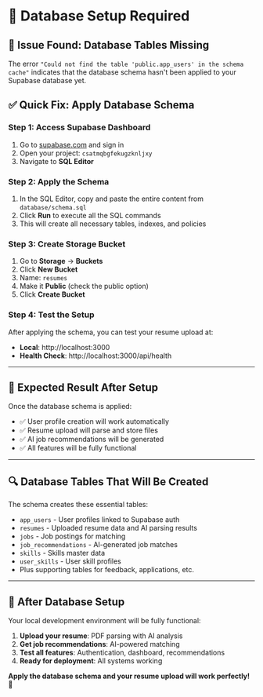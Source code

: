 # 🔧 Database Setup Required

## 🚨 **Issue Found**: Database Tables Missing

The error `"Could not find the table 'public.app_users' in the schema cache"` indicates that the database schema hasn't been applied to your Supabase database yet.

## ✅ **Quick Fix: Apply Database Schema**

### **Step 1: Access Supabase Dashboard**
1. Go to [supabase.com](https://supabase.com) and sign in
2. Open your project: `csatmqbgfekugzknljxy`
3. Navigate to **SQL Editor**

### **Step 2: Apply the Schema**
1. In the SQL Editor, copy and paste the entire content from `database/schema.sql`
2. Click **Run** to execute all the SQL commands
3. This will create all necessary tables, indexes, and policies

### **Step 3: Create Storage Bucket**
1. Go to **Storage** → **Buckets**
2. Click **New Bucket**
3. Name: `resumes`
4. Make it **Public** (check the public option)
5. Click **Create Bucket**

### **Step 4: Test the Setup**
After applying the schema, you can test your resume upload at:
- **Local**: http://localhost:3000
- **Health Check**: http://localhost:3000/api/health

---

## 🎯 **Expected Result After Setup**

Once the database schema is applied:
- ✅ User profile creation will work automatically
- ✅ Resume upload will parse and store files 
- ✅ AI job recommendations will be generated
- ✅ All features will be fully functional

---

## 🔍 **Database Tables That Will Be Created**

The schema creates these essential tables:
- `app_users` - User profiles linked to Supabase auth
- `resumes` - Uploaded resume data and AI parsing results
- `jobs` - Job postings for matching
- `job_recommendations` - AI-generated job matches
- `skills` - Skills master data
- `user_skills` - User skill profiles
- Plus supporting tables for feedback, applications, etc.

---

## 🚀 **After Database Setup**

Your local development environment will be fully functional:
1. **Upload your resume**: PDF parsing with AI analysis
2. **Get job recommendations**: AI-powered matching
3. **Test all features**: Authentication, dashboard, recommendations
4. **Ready for deployment**: All systems working

**Apply the database schema and your resume upload will work perfectly! 🎯**